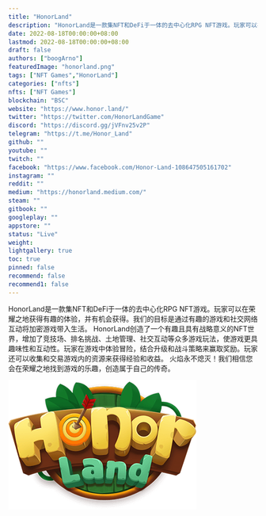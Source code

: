 ```yaml
---
title: "HonorLand"
description: "HonorLand是一款集NFT和DeFi于一体的去中心化RPG NFT游戏。玩家可以在荣耀之地获得有趣的体验，并有机会获得。"
date: 2022-08-18T00:00:00+08:00
lastmod: 2022-08-18T00:00:00+08:00
draft: false
authors: ["boogArno"]
featuredImage: "honorland.png"
tags: ["NFT Games","HonorLand"]
categories: ["nfts"]
nfts: ["NFT Games"]
blockchain: "BSC"
website: "https://www.honor.land/"
twitter: "https://twitter.com/HonorLandGame"
discord: "https://discord.gg/jVFnv25v2P"
telegram: "https://t.me/Honor_Land"
github: ""
youtube: ""
twitch: ""
facebook: "https://www.facebook.com/Honor-Land-108647505161702"
instagram: ""
reddit: ""
medium: "https://honorland.medium.com/"
steam: ""
gitbook: ""
googleplay: ""
appstore: ""
status: "Live"
weight: 
lightgallery: true
toc: true
pinned: false
recommend: false
recommend1: false
---
```

HonorLand是一款集NFT和DeFi于一体的去中心化RPG NFT游戏。玩家可以在荣耀之地获得有趣的体验，并有机会获得。我们的目标是通过有趣的游戏和社交网络互动将加密游戏带入生活。
HonorLand创造了一个有趣且具有战略意义的NFT世界，增加了竞技场、排名挑战、土地管理、社交互动等众多游戏玩法，使游戏更具趣味性和互动性。玩家在游戏中体验冒险，结合升级和战斗策略来赢取奖励。玩家还可以收集和交易游戏内的资源来获得经验和收益。
火焰永不熄灭！我们相信您会在荣耀之地找到游戏的乐趣，创造属于自己的传奇。

![logo0.9329b255](logo0.9329b255.png)
